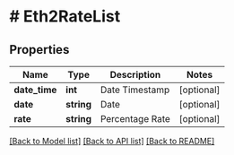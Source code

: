 # # Eth2RateList

## Properties

Name | Type | Description | Notes
------------ | ------------- | ------------- | -------------
**date_time** | **int** | Date Timestamp | [optional] 
**date** | **string** | Date | [optional] 
**rate** | **string** | Percentage Rate | [optional] 

[[Back to Model list]](../../README.md#documentation-for-models) [[Back to API list]](../../README.md#documentation-for-api-endpoints) [[Back to README]](../../README.md)
